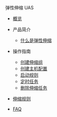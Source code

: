 <div class="sidebar_title icon__uas"> 弹性伸缩 UAS</div>

* [概览](compute/uas/overview)

* 产品简介
    * [什么是弹性伸缩](compute/uas/introduction/concept)
* 操作指南
    * [创建伸缩组](compute/uas/guide/createtask)
    * [创建主机配置](compute/uas/guide/createhost)
    * [启动规则](compute/uas/guide/startrules)
    * [定时任务](compute/uas/guide/schedule)
    * [删除伸缩任务](compute/uas/guide/deletetask)
* [伸缩规则](compute/uas/rules) 
* [FAQ](compute/uas/faq)

    
    









    
   
   
    
        
